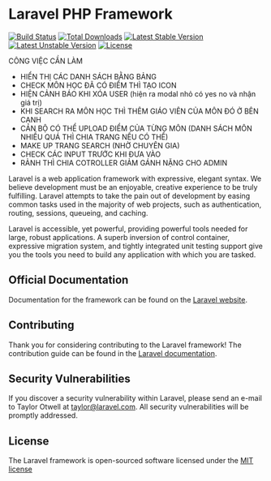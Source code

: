 # Laravel PHP Framework

[![Build Status](https://travis-ci.org/laravel/framework.svg)](https://travis-ci.org/laravel/framework)
[![Total Downloads](https://poser.pugx.org/laravel/framework/d/total.svg)](https://packagist.org/packages/laravel/framework)
[![Latest Stable Version](https://poser.pugx.org/laravel/framework/v/stable.svg)](https://packagist.org/packages/laravel/framework)
[![Latest Unstable Version](https://poser.pugx.org/laravel/framework/v/unstable.svg)](https://packagist.org/packages/laravel/framework)
[![License](https://poser.pugx.org/laravel/framework/license.svg)](https://packagist.org/packages/laravel/framework)

CÔNG VIỆC CẦN LÀM
- HIỂN THỊ CÁC DANH SÁCH BẰNG BẢNG
- CHECK MÔN HỌC ĐÃ CÓ ĐIỂM THÌ TẠO ICON 
- HIỆN CẢNH BÁO KHI XÓA USER (hiện ra modal nhỏ có yes no và nhận giá trị)
- KHI SEARCH RA MÔN HỌC THÌ THÊM GIÁO VIÊN CỦA MÔN ĐÓ Ở BÊN CẠNH
- CÁN BỘ CÓ THỂ UPLOAD ĐIỂM CỦA TỪNG MÔN (DANH SÁCH MÔN NHIỀU QUÁ THÌ CHIA TRANG NẾU CÓ THỂ)
- MAKE UP TRANG SEARCH (NHỜ CHUYÊN GIA)
- CHECK CÁC INPUT TRƯỚC KHI ĐƯA VÀO
- RẢNH THÌ CHIA COTROLLER GIẢM GÁNH NẶNG CHO ADMIN







Laravel is a web application framework with expressive, elegant syntax. We believe development must be an enjoyable, creative experience to be truly fulfilling. Laravel attempts to take the pain out of development by easing common tasks used in the majority of web projects, such as authentication, routing, sessions, queueing, and caching.

Laravel is accessible, yet powerful, providing powerful tools needed for large, robust applications. A superb inversion of control container, expressive migration system, and tightly integrated unit testing support give you the tools you need to build any application with which you are tasked.

## Official Documentation

Documentation for the framework can be found on the [Laravel website](http://laravel.com/docs).

## Contributing

Thank you for considering contributing to the Laravel framework! The contribution guide can be found in the [Laravel documentation](http://laravel.com/docs/contributions).

## Security Vulnerabilities

If you discover a security vulnerability within Laravel, please send an e-mail to Taylor Otwell at taylor@laravel.com. All security vulnerabilities will be promptly addressed.

## License

The Laravel framework is open-sourced software licensed under the [MIT license](http://opensource.org/licenses/MIT)
